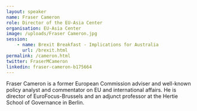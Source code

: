```yaml
---
layout: speaker
name: Fraser Cameron
role: Director of the EU-Asia Center
organisation: EU-Asia Center
image: /uploads/Fraser Cameron.jpg
session:
    - name: Brexit Breakfast - Implications for Australia
      url: /brexit.html
permalink: /cameron.html
twitter: FraserMCameron
linkedin: fraser-cameron-b175664
---
```


Fraser Cameron is a former European Commission adviser and well-known policy analyst and commentator on EU and international affairs. He is director of EuroFocus-Brussels and an adjunct professor at the Hertie School of Governance in Berlin.

